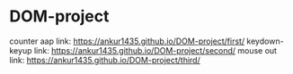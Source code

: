 # DOM-project
counter aap link: https://ankur1435.github.io/DOM-project/first/
keydown-keyup link: https://ankur1435.github.io/DOM-project/second/
mouse out link: https://ankur1435.github.io/DOM-project/third/
